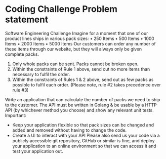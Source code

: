 # Coding Challenge Problem statement

Software Engineering Challenge
Imagine for a moment that one of our product lines ships in various pack sizes:
• 250 Items
• 500 Items
• 1000 Items
• 2000 Items
• 5000 Items
Our customers can order any number of these items through our website, but they will always only be given complete packs.
1. Only whole packs can be sent. Packs cannot be broken open.
2. Within the constraints of Rule 1 above, send out no more items than necessary to fulfil the
order.
3. Within the constraints of Rules 1 & 2 above, send out as few packs as possible to fulfil each
order.
(Please note, rule #2 takes precedence over rule #3)

Write an application that can calculate the number of packs we need to ship to the customer.
The API must be written in Golang & be usable by a HTTP API (by whichever method you choose) and show any relevant unit tests.
Important:
- Keep your application flexible so that pack sizes can be changed and added and removed without having to change the code.
- Create a UI to interact with your API
Please also send us your code via a publicly accessible git repository, GitHub or similar is fine, and deploy your application to an online environment so that we can access it and test your application out.
